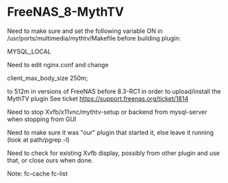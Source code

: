 FreeNAS_8-MythTV
=====================

Need to make sure and set the following variable ON in /usr/ports/multimedia/mythtv/Makefile
before building plugin:

MYSQL_LOCAL

Need to edit nginx.conf and change

client_max_body_size 250m; 

to 512m in versions of FreeNAS before 8.3-RC1 in order to upload/install the MythTV plugin
See ticket https://support.freenas.org/ticket/1814

Need to stop Xvfb/x11vnc/mythtv-setup or backend from mysql-server when stopping from GUI

Need to make sure it was "our" plugin that started it, else leave it running (look at path/pgrep -l)

Need to check for existing Xvfb display, possibly from other plugin and use that, or close ours when done.

Note: fc-cache fc-list
